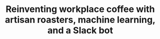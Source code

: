 ---
layout: blog
publisher: Crema.co Blog
originalurl: https://magazine.crema.co/reinventing-workplace-coffee-with-artisan-roasters-machine-learning-and-a-slack-bot-d2cba0c17c51
title: "Reinventing workplace coffee with artisan roasters, machine learning, and a Slack bot"
snippet: "What’s the coffee like in your office? Chances are, not great. Most office workers are not very pleased with their workplace coffee, a survey conducted by the National Coffee Association found. But you already knew that, because you’ve probably experienced firsthand how office coffee tends to waver between mediocre and revolting."
---